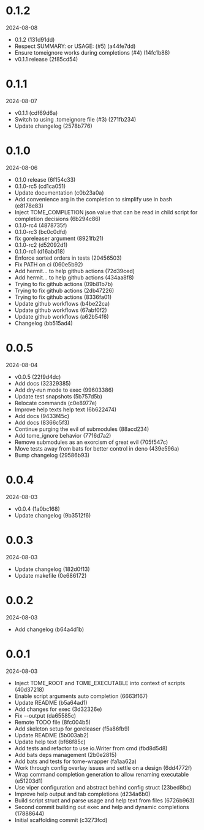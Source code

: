
0.1.2
=============
2024-08-08

* 0.1.2 (131d91dd)
* Respect SUMMARY: or USAGE: (#5) (a44fe7dd)
* Ensure tomeignore works during completions (#4) (14fc1b88)
* v0.1.1 release (2f85cd54)

0.1.1
=============
2024-08-07

* v0.1.1 (cdf69d6a)
* Switch to using .tomeignore file (#3) (271fb234)
* Update changelog (2578b776)

0.1.0
=============
2024-08-06

* 0.1.0 release (6f154c33)
* 0.1.0-rc5 (cd1ca051)
* Update documentation (c0b23a0a)
* Add convenience arg in the completion to simplify use in bash (e8178e83)
* Inject TOME_COMPLETION json value that can be read in child script for completion decisions (6b294c86)
* 0.1.0-rc4 (4878735f)
* 0.1.0-rc3 (bc0c0dfd)
* fix goreleaser argument (8921fb21)
* 0.1.0-rc2 (d52092d1)
* 0.1.0-rc1 (d16abd18)
* Enforce sorted orders in tests (20456503)
* Fix PATH on ci (060e5b92)
* Add hermit... to help github actions (72d39ced)
* Add hermit... to help github actions (434aa8f8)
* Trying to fix github actions (09b81b7b)
* Trying to fix github actions (2db47226)
* Trying to fix github actions (8336fa01)
* Update github workflows (b4be22ca)
* Update github workflows (67abf0f2)
* Update github workflows (a62b54f6)
* Changelog (bb515ad4)

0.0.5
=============
2024-08-04

* v0.0.5 (22f9d4dc)
* Add docs (32329385)
* Add dry-run mode to exec (99603386)
* Update test snapshots (5b757d5b)
* Relocate commands (c0e8977e)
* Improve help texts help text (6b622474)
* Add docs (9433f45c)
* Add docs (8366c5f3)
* Continue purging the evil of submodules (88acd234)
* Add tome_ignore behavior (7716d7a2)
* Remove submodules as an exorcism of great evil (705f547c)
* Move tests away from bats for better control in deno (439e596a)
* Bump changelog (29586b93)

0.0.4
=============
2024-08-03

* v0.0.4 (1a0bc168)
* Update changelog (9b3512f6)

0.0.3
=============
2024-08-03

* Update changelog (182d0f13)
* Update makefile (0e686172)

0.0.2
=============
2024-08-03

* Add changelog (b64a4d1b)

0.0.1
=============
2024-08-03

* Inject TOME_ROOT and TOME_EXECUTABLE into context of scripts (40d37218)
* Enable script arguments auto completion (6663f167)
* Update README (b5a64ad1)
* Add changes for exec (3d32326e)
* Fix --output (da65585c)
* Remote TODO file (8fc004b5)
* Add skeleton setup for goreleaser (f5a86fb9)
* Update README (5b003ab2)
* Update help text (bf66f85c)
* Add tests and refactor to use io.Writer from cmd (fbd8d5d8)
* Add bats deps management (2b0e2815)
* Add bats and tests for tome-wrapper (fa1aa62a)
* Work through config overlay issues and settle on a design (6dd4772f)
* Wrap command completion generation to allow renaming executable (e51203d1)
* Use viper configuration and abstract behind config struct (23bed8bc)
* Improve help output and tab completions (d234a6b0)
* Build script struct and parse usage and help text from files (6726b963)
* Second commit building out exec and help and dynamic completions (17888644)
* Initial scaffolding commit (c3273fcd)


